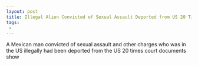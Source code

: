 ```yaml
---
layout: post
title: Illegal Alien Convicted of Sexual Assault Deported from US 20 Times
tags:
 -
---
```

A Mexican man convicted of sexual assault and other charges who was in the US illegally had been deported from the US 20 times court documents show
